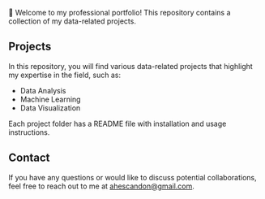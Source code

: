 👋 Welcome to my professional portfolio! This repository contains a collection of my data-related projects.

## Projects

In this repository, you will find various data-related projects that highlight my expertise in the field, such as:
- Data Analysis
- Machine Learning
- Data Visualization

Each project folder has a README file with installation and usage instructions.


## Contact

If you have any questions or would like to discuss potential collaborations, feel free to reach out to me at ahescandon@gmail.com.
